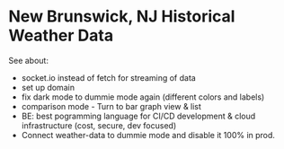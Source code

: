 # New Brunswick, NJ Historical Weather Data

See about:

- socket.io instead of fetch for streaming of data
- set up domain
- fix dark mode to dummie mode again (different colors and labels)
- comparison mode - Turn to bar graph view & list 
- BE: best pogramming language for CI/CD development & cloud infrastructure (cost, secure, dev focused)
- Connect weather-data to dummie mode and disable it 100% in prod.
